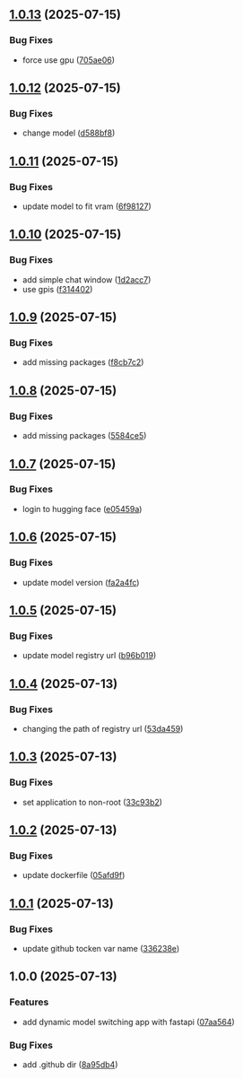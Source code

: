 ## [1.0.13](https://github.com/nishaero/dynamic-llm-serving/compare/v1.0.12...v1.0.13) (2025-07-15)

### Bug Fixes

* force use gpu ([705ae06](https://github.com/nishaero/dynamic-llm-serving/commit/705ae0684e563189cbe6495c1327212e70279dc6))

## [1.0.12](https://github.com/nishaero/dynamic-llm-serving/compare/v1.0.11...v1.0.12) (2025-07-15)

### Bug Fixes

* change model ([d588bf8](https://github.com/nishaero/dynamic-llm-serving/commit/d588bf8b5e26b6634bc6ff459eb163cf7ab96528))

## [1.0.11](https://github.com/nishaero/dynamic-llm-serving/compare/v1.0.10...v1.0.11) (2025-07-15)

### Bug Fixes

* update model to fit vram ([6f98127](https://github.com/nishaero/dynamic-llm-serving/commit/6f981275b6b7ceac1b3fa2927fabfe6182bf487e))

## [1.0.10](https://github.com/nishaero/dynamic-llm-serving/compare/v1.0.9...v1.0.10) (2025-07-15)

### Bug Fixes

* add simple chat window ([1d2acc7](https://github.com/nishaero/dynamic-llm-serving/commit/1d2acc781343d6151210dafe8599cd1a3d4fa14f))
* use gpis ([f314402](https://github.com/nishaero/dynamic-llm-serving/commit/f314402a4f41b0dec8e2d63e71edd6a3567c9bc6))

## [1.0.9](https://github.com/nishaero/dynamic-llm-serving/compare/v1.0.8...v1.0.9) (2025-07-15)

### Bug Fixes

* add missing packages ([f8cb7c2](https://github.com/nishaero/dynamic-llm-serving/commit/f8cb7c26ad174a2266c1c377f798272c8266b5c1))

## [1.0.8](https://github.com/nishaero/dynamic-llm-serving/compare/v1.0.7...v1.0.8) (2025-07-15)

### Bug Fixes

* add missing packages ([5584ce5](https://github.com/nishaero/dynamic-llm-serving/commit/5584ce5dc9b7b0a962b15f66ece92815b7801492))

## [1.0.7](https://github.com/nishaero/dynamic-llm-serving/compare/v1.0.6...v1.0.7) (2025-07-15)

### Bug Fixes

* login to hugging face ([e05459a](https://github.com/nishaero/dynamic-llm-serving/commit/e05459af65a7c0e3bf5bb4a3f9248f033ba85bb1))

## [1.0.6](https://github.com/nishaero/dynamic-llm-serving/compare/v1.0.5...v1.0.6) (2025-07-15)

### Bug Fixes

* update model version ([fa2a4fc](https://github.com/nishaero/dynamic-llm-serving/commit/fa2a4fc0c2036419e49e83d54b8d9675304b6441))

## [1.0.5](https://github.com/nishaero/dynamic-llm-serving/compare/v1.0.4...v1.0.5) (2025-07-15)

### Bug Fixes

* update model registry url ([b96b019](https://github.com/nishaero/dynamic-llm-serving/commit/b96b01945ce199d0a2980b384db2227e7cc3afd3))

## [1.0.4](https://github.com/nishaero/dynamic-llm-serving/compare/v1.0.3...v1.0.4) (2025-07-13)

### Bug Fixes

* changing the path of registry url ([53da459](https://github.com/nishaero/dynamic-llm-serving/commit/53da45948f32693d8827289aa65db1fa40ae19fc))

## [1.0.3](https://github.com/nishaero/dynamic-llm-serving/compare/v1.0.2...v1.0.3) (2025-07-13)

### Bug Fixes

* set application to non-root ([33c93b2](https://github.com/nishaero/dynamic-llm-serving/commit/33c93b2ba0b86c8446d4b9b94cec3b814caed14a))

## [1.0.2](https://github.com/nishaero/dynamic-llm-serving/compare/v1.0.1...v1.0.2) (2025-07-13)

### Bug Fixes

* update dockerfile ([05afd9f](https://github.com/nishaero/dynamic-llm-serving/commit/05afd9f237e555060b54e9a73ca3d30f5fd94a25))

## [1.0.1](https://github.com/nishaero/dynamic-llm-serving/compare/v1.0.0...v1.0.1) (2025-07-13)

### Bug Fixes

* update github tocken var name ([336238e](https://github.com/nishaero/dynamic-llm-serving/commit/336238e873167384977666b613ef4f7a44107c0f))

## 1.0.0 (2025-07-13)

### Features

* add dynamic model switching app with fastapi ([07aa564](https://github.com/nishaero/dynamic-llm-serving/commit/07aa5647106143a1b7b0d01fc006a6284a1804c6))

### Bug Fixes

* add .github dir ([8a95db4](https://github.com/nishaero/dynamic-llm-serving/commit/8a95db41b948864357a7c5a55872a3bee70e8331))

